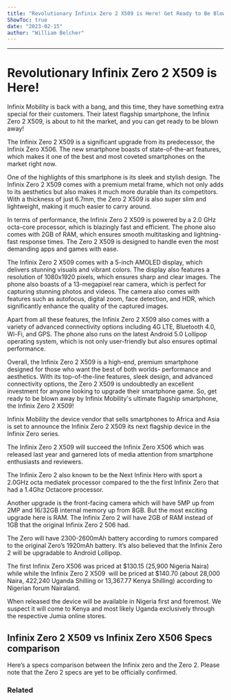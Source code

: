 ```yaml
---
title: "Revolutionary Infinix Zero 2 X509 is Here! Get Ready to Be Blown Away by Infinix Mobility's Ultimate Flagship Smartphone!"
ShowToc: true 
date: "2023-02-15"
author: "William Belcher"
---
```

*****
# Revolutionary Infinix Zero 2 X509 is Here!

Infinix Mobility is back with a bang, and this time, they have something extra special for their customers. Their latest flagship smartphone, the Infinix Zero 2 X509, is about to hit the market, and you can get ready to be blown away!

The Infinix Zero 2 X509 is a significant upgrade from its predecessor, the Infinix Zero X506. The new smartphone boasts of state-of-the-art features, which makes it one of the best and most coveted smartphones on the market right now. 

One of the highlights of this smartphone is its sleek and stylish design. The Infinix Zero 2 X509 comes with a premium metal frame, which not only adds to its aesthetics but also makes it much more durable than its competitors. With a thickness of just 6.7mm, the Zero 2 X509 is also super slim and lightweight, making it much easier to carry around.

In terms of performance, the Infinix Zero 2 X509 is powered by a 2.0 GHz octa-core processor, which is blazingly fast and efficient. The phone also comes with 2GB of RAM, which ensures smooth multitasking and lightning-fast response times. The Zero 2 X509 is designed to handle even the most demanding apps and games with ease.

The Infinix Zero 2 X509 comes with a 5-inch AMOLED display, which delivers stunning visuals and vibrant colors. The display also features a resolution of 1080x1920 pixels, which ensures sharp and clear images. The phone also boasts of a 13-megapixel rear camera, which is perfect for capturing stunning photos and videos. The camera also comes with features such as autofocus, digital zoom, face detection, and HDR, which significantly enhance the quality of the captured images.

Apart from all these features, the Infinix Zero 2 X509 also comes with a variety of advanced connectivity options including 4G LTE, Bluetooth 4.0, Wi-Fi, and GPS. The phone also runs on the latest Android 5.0 Lollipop operating system, which is not only user-friendly but also ensures optimal performance.

Overall, the Infinix Zero 2 X509 is a high-end, premium smartphone designed for those who want the best of both worlds- performance and aesthetics. With its top-of-the-line features, sleek design, and advanced connectivity options, the Zero 2 X509 is undoubtedly an excellent investment for anyone looking to upgrade their smartphone game. So, get ready to be blown away by Infinix Mobility's ultimate flagship smartphone, the Infinix Zero 2 X509!


Infinix Mobility the device vendor that sells smartphones to Africa and Asia is set to announce the Infinix Zero 2 X509 its next flagship device in the Infinix Zero series.
 
The Infinix Zero 2 X509 will succeed the Infinix Zero X506 which was released last year and garnered lots of media attention from smartphone enthusiasts and reviewers.
 
The Infinix Zero 2 also known to be the Next Infinix Hero with sport a 2.0GHz octa mediatek processor compared to the the first Infinix Zero that had a 1.4Ghz Octacore processor.
 
Another upgrade is the front-facing camera which will have 5MP up from 2MP and 16/32GB internal memory up from 8GB. But the most exciting upgrade here is RAM. The Infinix Zero 2 will have 2GB of RAM instead of 1GB that the original Infinix Zero 2 506 had.
 
The Zero will have 2300-2600mAh battery according to rumors compared to the original Zero’s 1920mAh battery. It’s also believed that the Infinix Zero 2 will be upgradable to Android Lollipop.
 
The first Infinix Zero X506 was priced at $130.15 (25,900 Nigeria Naira) while while the Infinix Zero 2 X509  will be priced at $140.70 (about 28,000 Naira, 422,240 Uganda Shilling or 13,367.77 Kenya Shilling) according to Nigerian forum Nairaland.
 
When released the device will be available in Nigeria first and foremost. We suspect it will come to Kenya and most likely Uganda exclusively through the respective Jumia online stores.
 
## Infinix Zero 2 X509 vs Infinix Zero X506 Specs comparison
 
Here’s a specs comparison between the Infinix zero and the Zero 2. Please note that the Zero 2 specs are yet to be officially confirmed.
 
### Related



